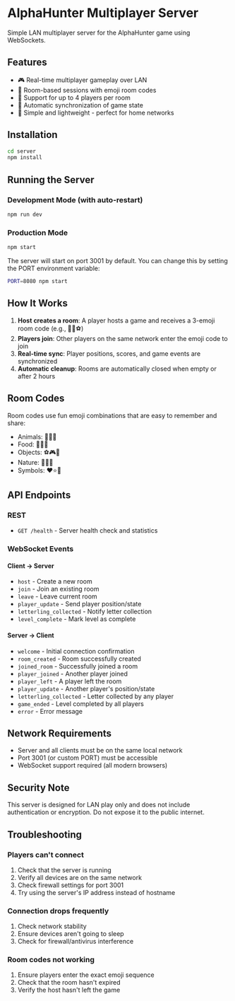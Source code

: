 # AlphaHunter Multiplayer Server

Simple LAN multiplayer server for the AlphaHunter game using WebSockets.

## Features

- 🎮 Real-time multiplayer gameplay over LAN
- 🎯 Room-based sessions with emoji room codes
- 👥 Support for up to 4 players per room
- 🔄 Automatic synchronization of game state
- 💝 Simple and lightweight - perfect for home networks

## Installation

```bash
cd server
npm install
```

## Running the Server

### Development Mode (with auto-restart)
```bash
npm run dev
```

### Production Mode
```bash
npm start
```

The server will start on port 3001 by default. You can change this by setting the PORT environment variable:

```bash
PORT=8080 npm start
```

## How It Works

1. **Host creates a room**: A player hosts a game and receives a 3-emoji room code (e.g., 🐶🍕⚽)
2. **Players join**: Other players on the same network enter the emoji code to join
3. **Real-time sync**: Player positions, scores, and game events are synchronized
4. **Automatic cleanup**: Rooms are automatically closed when empty or after 2 hours

## Room Codes

Room codes use fun emoji combinations that are easy to remember and share:
- Animals: 🐶🐱🐭
- Food: 🍕🍔🌮
- Objects: ⚽🎮🎨
- Nature: 🌳🌸🌈
- Symbols: ❤️⭐💎

## API Endpoints

### REST
- `GET /health` - Server health check and statistics

### WebSocket Events

#### Client → Server
- `host` - Create a new room
- `join` - Join an existing room
- `leave` - Leave current room
- `player_update` - Send player position/state
- `letterling_collected` - Notify letter collection
- `level_complete` - Mark level as complete

#### Server → Client
- `welcome` - Initial connection confirmation
- `room_created` - Room successfully created
- `joined_room` - Successfully joined a room
- `player_joined` - Another player joined
- `player_left` - A player left the room
- `player_update` - Another player's position/state
- `letterling_collected` - Letter collected by any player
- `game_ended` - Level completed by all players
- `error` - Error message

## Network Requirements

- Server and all clients must be on the same local network
- Port 3001 (or custom PORT) must be accessible
- WebSocket support required (all modern browsers)

## Security Note

This server is designed for LAN play only and does not include authentication or encryption. Do not expose it to the public internet.

## Troubleshooting

### Players can't connect
1. Check that the server is running
2. Verify all devices are on the same network
3. Check firewall settings for port 3001
4. Try using the server's IP address instead of hostname

### Connection drops frequently
1. Check network stability
2. Ensure devices aren't going to sleep
3. Check for firewall/antivirus interference

### Room codes not working
1. Ensure players enter the exact emoji sequence
2. Check that the room hasn't expired
3. Verify the host hasn't left the game
